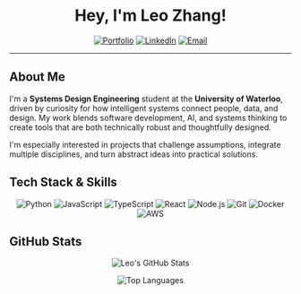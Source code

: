 <div align="center">
  
# Hey, I'm Leo Zhang!

[![Portfolio](https://img.shields.io/badge/🌐_Portfolio-leo--zhang.com-blue?style=for-the-badge)](https://leo-zhang.com)
[![LinkedIn](https://img.shields.io/badge/LinkedIn-0A66C2?style=for-the-badge&logo=linkedin&logoColor=white)](https://www.linkedin.com/in/leozhang99)
[![Email](https://img.shields.io/badge/Email-0078D4?style=for-the-badge&logo=microsoft-outlook&logoColor=white)](mailto:leo.zhang@outlook.com)

</div>

---

## About Me

I'm a **Systems Design Engineering** student at the **University of Waterloo**, driven by curiosity for how intelligent systems connect people, data, and design. My work blends software development, AI, and systems thinking to create tools that are both technically robust and thoughtfully designed.

I'm especially interested in projects that challenge assumptions, integrate multiple disciplines, and turn abstract ideas into practical solutions.

## Tech Stack & Skills

<div align="center">

![Python](https://img.shields.io/badge/Python-3776AB?style=for-the-badge&logo=python&logoColor=white)
![JavaScript](https://img.shields.io/badge/JavaScript-F7DF1E?style=for-the-badge&logo=javascript&logoColor=black)
![TypeScript](https://img.shields.io/badge/TypeScript-3178C6?style=for-the-badge&logo=typescript&logoColor=white)
![React](https://img.shields.io/badge/React-61DAFB?style=for-the-badge&logo=react&logoColor=black)
![Node.js](https://img.shields.io/badge/Node.js-339933?style=for-the-badge&logo=nodedotjs&logoColor=white)
![Git](https://img.shields.io/badge/Git-F05032?style=for-the-badge&logo=git&logoColor=white)
![Docker](https://img.shields.io/badge/Docker-2496ED?style=for-the-badge&logo=docker&logoColor=white)
![AWS](https://img.shields.io/badge/AWS-232F3E?style=for-the-badge&logo=amazon-aws&logoColor=white)

</div>

## GitHub Stats

<div align="center">
  
![Leo's GitHub Stats](https://github-readme-stats.vercel.app/api?username=leozhang99&show_icons=true&theme=tokyonight&hide_border=true&count_private=true)

![Top Languages](https://github-readme-stats.vercel.app/api/top-langs/?username=leozhang99&layout=compact&theme=tokyonight&hide_border=true)

</div>
